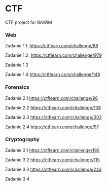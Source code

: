 # CTF
CTF project for BAWiM


### Web

Zadanie 1.1:
https://ctflearn.com/challenge/88

Zadanie 1.2:
https://ctflearn.com/challenge/979

Zadanie 1.3


Zadanie 1.4
https://ctflearn.com/challenge/149


### Forensics

Zadanie 2.1
https://ctflearn.com/challenge/96

Zadanie 2.2
https://ctflearn.com/challenge/108

Zadanie 2.3
https://ctflearn.com/challenge/303

Zadanie 2.4
https://ctflearn.com/challenge/97


### Cryptography

Zadanie 3.1
https://ctflearn.com/challenge/192

Zadanie 3.2
https://ctflearn.com/challenge/115

Zadanie 3.3
https://ctflearn.com/challenge/243

Zadanie 3.4




